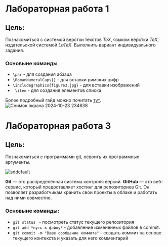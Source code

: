 # Лабораторная работа 1

## Цель:

Познакомиться с системой верстки текстов *TeX*, языком верстки *TeX*, издательской системой *LaTeX*. Выполнить вариант индивидуального задания.

### Основыне команды 

* `\par` - для создания aбзаца
* `\RomanNumeralCaps{}` - для вставки римских цифр
* `\includegraphics{figure3.jpg}` - для вставки изображений
* ` \item` - для создания элементов списка

Более подробный гайд можно почитать [тут](https://www.overleaf.com/learn/latex/Learn_LaTeX_in_30_minutes).
![Снимок экрана 2024-10-23 234638](https://github.com/user-attachments/assets/8a4ce380-0e5f-406c-810d-626ffa8b192c)

# Лабораторная работа 3

## Цель:

Познакомиться с программами git, освоить их программные аргументы.

![sddefault](https://github.com/user-attachments/assets/345b78d3-a314-4a03-ba69-d805b02c43b6)


**Git** — это распределённая система контроля версий. **GitHub** — это веб-сервис, который предоставляет хостинг для репозиториев Git. Он позволяет разработчикам хранить свои проекты в облаке и работать над ними совместно.

### Основыне команды:
* `git status ` - посмотреть статус текущего репозитория
* `git add *путь к файлу*` - добавление измененных файлов в commit. 
* `git commit -m "Ваше сообщение коммита"` -  создать коммит на основе текущего контекста и указать для него комментарий

  
